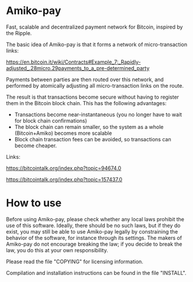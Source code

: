 Amiko-pay
=========

Fast, scalable and decentralized payment network for Bitcoin, inspired by the Ripple.

The basic idea of Amiko-pay is that it forms a network of micro-transaction links:

https://en.bitcoin.it/wiki/Contracts#Example_7:_Rapidly-adjusted_.28micro.29payments_to_a_pre-determined_party

Payments between parties are then routed over this network, and performed by
atomically adjusting all micro-transaction links on the route.

The result is that transactions become secure without having to register them in
the Bitcoin block chain. This has the following advantages:
* Transactions become near-instantaneous (you no longer have to wait for block chain confirmations)
* The block chain can remain smaller, so the system as a whole (Bitcoin+Amiko) becomes more scalable
* Block chain transaction fees can be avoided, so transactions can become cheaper.

Links:

https://bitcointalk.org/index.php?topic=94674.0

https://bitcointalk.org/index.php?topic=157437.0


How to use
==========

Before using Amiko-pay, please check whether any local laws prohibit the use of
this software. Ideally, there should be no such laws, but if they do exist,
you may still be able to use Amiko-pay legally by constraining the behavior of
the software, for instance through its settings. The makers of Amiko-pay do not
encourage breaking the law; if you decide to break the law, you do this at
your own responsibility.

Please read the file "COPYING" for licensing information.

Compilation and installation instructions can be found in the file "INSTALL".

